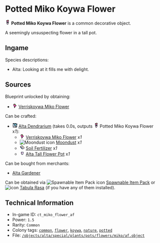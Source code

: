 # Potted Miko Koywa Flower

<img src="https://raw.githubusercontent.com/Ceterai/Enternia/main/objects/alta/special/plants/pots/flowers/miko/icon.png" alt="Potted Miko Koywa Flower icon" loading="lazy" width="auto" height="16px"/> **Potted Miko Koywa Flower** is a common decorative object.

A seemingly unsuspecting flower in a tall pot.

## Ingame

Species descriptions:

- Alta: Looking at it fills me with delight.

## Sources

Blueprint unlocked by obtaining:

- <img src="https://raw.githubusercontent.com/Ceterai/Enternia/main/objects/biome/alterash/koywa/flowers/miko/icon.png" alt="Verriskoywa Miko Flower icon" loading="lazy" width="auto" height="16px"/> [Verriskoywa Miko Flower](https://ceterai.github.io/MyEnternia/Wiki/VerriskoywaMikoFlower)

Can be crafted:

- ![ ](https://raw.githubusercontent.com/Ceterai/Enternia/main/objects/alta/crafting/dendrarium/icon.png) [Alta Dendrarium](https://ceterai.github.io/MyEnternia/Wiki/AltaDendrarium) (takes 0.0s, outputs <img src="https://raw.githubusercontent.com/Ceterai/Enternia/main/objects/alta/special/plants/pots/flowers/miko/icon.png" alt="Potted Miko Koywa Flower icon" loading="lazy" width="auto" height="16px"/> Potted Miko Koywa Flower x*1*):
  - <img src="https://raw.githubusercontent.com/Ceterai/Enternia/main/objects/biome/alterash/koywa/flowers/miko/icon.png" alt="Verriskoywa Miko Flower icon" loading="lazy" width="auto" height="16px"/> [Verriskoywa Miko Flower](https://ceterai.github.io/MyEnternia/Wiki/VerriskoywaMikoFlower) x*1*
  - <img src="https://starbounder.org/mediawiki/images/f/fc/Moondust.png" alt="Moondust icon" loading="lazy" width="10px" height="10px"/> [Moondust](https://starbounder.org/Moondust) x*1*
  - <img src="https://raw.githubusercontent.com/Ceterai/Enternia/main/items/active/alta/tools/fertilize/ct_basic_fertilizer.png" alt="Soil Fertilizer icon" loading="lazy" width="auto" height="16px"/> [Soil Fertilizer](https://ceterai.github.io/MyEnternia/Wiki/SoilFertilizer) x*1*
  - <img src="https://raw.githubusercontent.com/Ceterai/Enternia/main/objects/alta/special/tools/pots/tall/icon.png" alt="Alta Tall Flower Pot icon" loading="lazy" width="auto" height="16px"/> [Alta Tall Flower Pot](https://ceterai.github.io/MyEnternia/Wiki/AltaTallFlowerPot) x*1*

Can be bought from merchants:

- [Alta Gardener](https://ceterai.github.io/MyEnternia/Wiki/AltaGardener)

Can be obtained via <img src="https://raw.githubusercontent.com/Silverfeelin/Starbound-SpawnableItemPack/master/interface/sip/iconSmall.png" alt="Spawnable Item Pack icon" width="18" height="14"/> [Spawnable Item Pack](https://steamcommunity.com/sharedfiles/filedetails/?id=733665104) or <img src="https://steamuserimages-a.akamaihd.net/ugc/263843960696222713/3EC9A7C005541F7D577EBCB8C5736B4EFC9973D6/" alt="icon" width="8" height="12"/> [Tabula Rasa](https://community.playstarbound.com/resources/the-tabula-rasa.3222/) (if you have any of them installed).

## Technical Information

- In-game ID: `ct_miko_flower_af`
- Power: `1.5`
- Rarity: `Common`
- Colony tags: [`common`](https://ceterai.github.io/MyEnternia/Wiki/Tags/Common), [`flower`](https://ceterai.github.io/MyEnternia/Wiki/Tags/Flower), [`koywa`](https://ceterai.github.io/MyEnternia/Wiki/Tags/Koywa), [`nature`](https://ceterai.github.io/MyEnternia/Wiki/Tags/Nature), [`potted`](https://ceterai.github.io/MyEnternia/Wiki/Tags/Potted)
- File: [`/objects/alta/special/plants/pots/flowers/miko/af.object`](https://github.com/Ceterai/Enternia/blob/main/objects/alta/special/plants/pots/flowers/miko/af.object)
